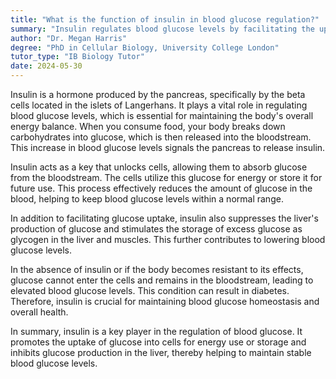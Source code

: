 ```yaml
---
title: "What is the function of insulin in blood glucose regulation?"
summary: "Insulin regulates blood glucose levels by facilitating the uptake of glucose into cells, ensuring proper energy use and maintaining overall metabolic balance."
author: "Dr. Megan Harris"
degree: "PhD in Cellular Biology, University College London"
tutor_type: "IB Biology Tutor"
date: 2024-05-30
---
```


Insulin is a hormone produced by the pancreas, specifically by the beta cells located in the islets of Langerhans. It plays a vital role in regulating blood glucose levels, which is essential for maintaining the body's overall energy balance. When you consume food, your body breaks down carbohydrates into glucose, which is then released into the bloodstream. This increase in blood glucose levels signals the pancreas to release insulin.

Insulin acts as a key that unlocks cells, allowing them to absorb glucose from the bloodstream. The cells utilize this glucose for energy or store it for future use. This process effectively reduces the amount of glucose in the blood, helping to keep blood glucose levels within a normal range.

In addition to facilitating glucose uptake, insulin also suppresses the liver's production of glucose and stimulates the storage of excess glucose as glycogen in the liver and muscles. This further contributes to lowering blood glucose levels.

In the absence of insulin or if the body becomes resistant to its effects, glucose cannot enter the cells and remains in the bloodstream, leading to elevated blood glucose levels. This condition can result in diabetes. Therefore, insulin is crucial for maintaining blood glucose homeostasis and overall health.

In summary, insulin is a key player in the regulation of blood glucose. It promotes the uptake of glucose into cells for energy use or storage and inhibits glucose production in the liver, thereby helping to maintain stable blood glucose levels.
    